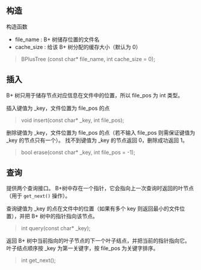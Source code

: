## 构造
构造函数 

 - file_name : B+ 树储存位置的文件名
- cache_size : 给该 B+ 树分配的缓存大小（默认为 0）

> BPlusTree (const char* file_name, int cache_size = 0);
	
## 插入
B+ 树只用于储存节点对应信息在文件中的位置，所以 file_pos 为 int 类型。

插入键值为 _key，文件位置为 file_pos 的点

> void insert(const char* _key, int file_pos);

删除键值为 _key，文件位置为 file_pos 的点（若不输入 file_pos 则需保证键值为 _key 的节点只有一个）。
找不到键值为 _key 的节点返回 0，删除成功返回 1。

> bool erase(const char* _key, int file_pos = -1);

## 查询
提供两个查询接口。
B+树中存在一个指针，它会指向上一次查询时返回的叶节点（用于 `get_next()` 操作）。

查询键值为 _key 的点在文件中的位置（如果有多个 key 则返回最小的文件位置），并把 B+ 树中的指针指向该节点。

> int query(const char* _key);
	
返回 B+ 树中当前指向的叶子节点的下一个叶子结点，并把当前的指针指向它。
叶子结点顺序按 _key  为第一关键字，按 file_pos 为关键字排序。

> int get_next();